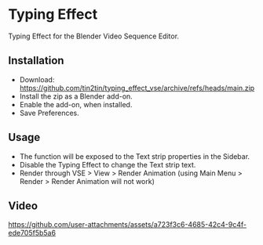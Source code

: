 # Typing Effect
Typing Effect for the Blender Video Sequence Editor.

## Installation
- Download: https://github.com/tin2tin/typing_effect_vse/archive/refs/heads/main.zip
- Install the zip as a Blender add-on.
- Enable the add-on, when installed.
- Save Preferences.

## Usage
- The function will be exposed to the Text strip properties in the Sidebar. 
- Disable the Typing Effect to change the Text strip text.
- Render through VSE > View > Render Animation (using Main Menu > Render > Render Animation will not work)

## Video
https://github.com/user-attachments/assets/a723f3c6-4685-42c4-9c4f-ede705f5b5a6


